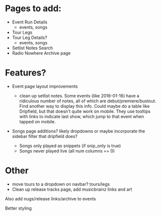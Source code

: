 # Pages to add:
- Event Run Details
  - events, songs
- Tour Legs
- Tour Leg Details?
  - events, songs
- Setlist Notes Search
- Radio Nowhere Archive page

# Features?
- Event page layout improvements
  - clean up setlist notes. Some events (like 2016-01-16) have a ridiculous number of notes, all of which are debut/premiere/bustout. Find another way to display this info. Could maybe do a table like Dripfield, but that doesn't quite work on mobile. They use tooltips with links to indicate last show, which jump to that event when tapped on mobile.

- Songs page additions? likely dropdowns or maybe incorporate the sidebar filter that dripfield does?
  - Songs only played as snippets (if snip_only is true)
  - Songs never played live (all num columns == 0)

# Other
- move tours to a dropdown on navbar? tours/legs
- Clean up release tracks page, add musicbrainz links and art
<!-- - style pages to use cards like setlist page -->
<!-- - finish setlist page, add venue/city links and show info like title/type/run/tour.  -->
Also add nugs/release links/archive to events
<!-- figure out a logo -->
Better styling
